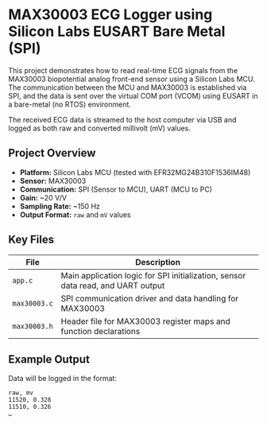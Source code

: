 # MAX30003 ECG Logger using Silicon Labs EUSART Bare Metal (SPI)

This project demonstrates how to read real-time ECG signals from the MAX30003 biopotential analog front-end sensor using a Silicon Labs MCU. The communication between the MCU and MAX30003 is established via SPI, and the data is sent over the virtual COM port (VCOM) using EUSART in a bare-metal (no RTOS) environment.

The received ECG data is streamed to the host computer via USB and logged as both raw and converted millivolt (mV) values.

## Project Overview

- **Platform:** Silicon Labs MCU (tested with EFR32MG24B310F1536IM48)
- **Sensor:** MAX30003 
- **Communication:** SPI (Sensor to MCU), UART (MCU to PC)
- **Gain:** ~20 V/V  
- **Sampling Rate:** ~150 Hz
- **Output Format:** `raw` and `mV` values

## Key Files

| File            | Description                                                                 |
|-----------------|-----------------------------------------------------------------------------|
| `app.c`         | Main application logic for SPI initialization, sensor data read, and UART output |
| `max30003.c`    | SPI communication driver and data handling for MAX30003                    |
| `max30003.h`    | Header file for MAX30003 register maps and function declarations           |

## Example Output

Data will be logged in the format:
```
raw, mv
11520, 0.328
11510, 0.326
…
```
